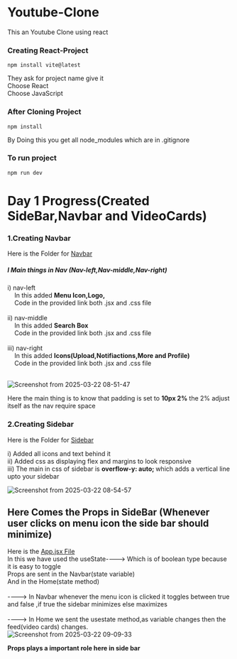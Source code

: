 # Youtube-Clone
This an Youtube Clone using react
### Creating React-Project

```
npm install vite@latest
```
They ask for project name give it <br>
Choose React <br>
Choose JavaScript <br>

### After Cloning Project

```
npm install
```
By Doing this you get all node_modules which are in .gitignore

### To run project
```
npm run dev
```
# Day 1 Progress(Created SideBar,Navbar and VideoCards)

### 1.Creating Navbar

Here is the Folder for [Navbar](src/Components/Navbar)

##### I Main things in Nav (Nav-left,Nav-middle,Nav-right)
i) nav-left <br>
    &nbsp;&nbsp;&nbsp;&nbsp;In this added <b>Menu Icon,Logo,</b>
    <br>
    &nbsp;&nbsp;&nbsp;&nbsp;Code in the provided link both .jsx and .css file
    <br>
    <br>
ii) nav-middle <br>
    &nbsp;&nbsp;&nbsp;&nbsp;In this added <b>Search Box</b>
    <br>
    &nbsp;&nbsp;&nbsp;&nbsp;Code in the provided link both .jsx and .css file
    <br>
    <br>
iii) nav-right <br>
    &nbsp;&nbsp;&nbsp;&nbsp;In this added <b>Icons(Upload,Notifiactions,More and Profile)</b>
    <br>
    &nbsp;&nbsp;&nbsp;&nbsp;Code in the provided link both .jsx and .css file
    <br><br>


  ![Screenshot from 2025-03-22 08-51-47](https://github.com/user-attachments/assets/88325fe9-6af7-4598-b2d2-cfccea026442)

Here the main thing is to know that padding is set to <b>10px 2%</b>
the 2% adjust itself as the nav require space

### 2.Creating Sidebar

Here is the Folder for [Sidebar](src/Components/Sidebar)

i) Added all icons and text behind it<br>
ii) Added css as displaying flex and margins to look responsive<br>
iii) The main in css of sidebar is <b>overflow-y: auto; </b> which adds a vertical line upto your sidebar


![Screenshot from 2025-03-22 08-54-57](https://github.com/user-attachments/assets/ac95f37a-117d-4bb6-8e0b-eb205271ab53)

## Here Comes the Props in SideBar (Whenever user clicks on menu icon the side bar should minimize)

Here is the [App.jsx File](App.jsx)
<br> 
In this we have used the useState----> Which is of boolean type because it is easy to toggle
<br>
Props are sent in the Navbar(state variable)
<br> And in the Home(state method)
<br>
<br> ----> In Navbar whenever the menu icon is clicked it toggles between true and false ,if true the sidebar minimizes else maximizes
<br>
<br>
----> In Home we sent the usestate method,as variable changes then the feed(video cards) changes.
<br>
 ![Screenshot from 2025-03-22 09-09-33](https://github.com/user-attachments/assets/a90da0ef-fe22-4015-8661-9baf0ec699d1)

<b>Props plays a important role here in side bar</b>
